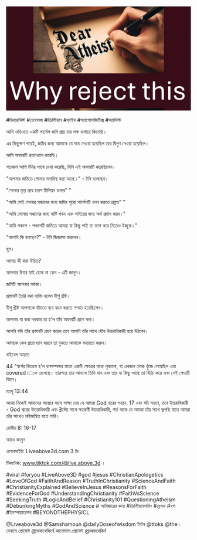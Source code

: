 ![Video cover image](../cover.jpg "cover photo")

#ডিয়ারথিস্ট #চেলেনজ #ক্রিস্টিয়ান #ফাইথ #অ্যাপোলজিটিক্স #অ্যাথিস্ট

আমি ওহিওতে একটি পার্সেল জমি প্রায় চার লক্ষ ডলারে কিনেছি।

এর কিছুক্ষণ পরেই, জমির জন্য আমাকে যে দাম দেওয়া হয়েছিল তার দ্বিগুণ দেওয়া হয়েছিল।

আমি অফারটি প্রত্যাখ্যান করেছি।

গতকাল আমি টনির সাথে দেখা করেছি, যিনি এই অফারটি করেছিলেন।

"আপনার জমিতে সোনার সমাধিস্থ করা আছে।" - টনি বলেছেন।

"সোনার মূল্য প্রায় চারশ মিলিয়ন ডলার” "

"আমি সেই সোনার সন্ধানের জন্য জমির পুরো পার্সেলটি খনন করতে প্রস্তুত” "

"আমি সোনার সন্ধানের জন্য মাটি খনন এবং সাইয়ের জন্য অর্থ প্রদান করব।"

"আমি পঞ্চাশ - পঞ্চাশটি জমিতে আমরা যা কিছু পাই তা ভাগ করে নিতেও ইচ্ছুক।"

"আপনি কি বলছেন?" - টনি জিজ্ঞাসা করলেন।

হুম।

আমার কী করা উচিত?

আপনার উত্তর যাই হোক না কেন - এটি জানুন।

জমিটি আপনার আত্মা।

প্রস্তাবটি তৈরি করা ব্যক্তি হলেন যীশু খ্রীষ্ট।

যীশু খ্রীষ্ট আপনাকে বাঁচাতে ব্যয় বহন করতে সম্মত হয়েছিলেন।

আপনার যা করা দরকার তা হ'ল তাঁর অফারটি গ্রহণ করা।

আপনি যদি তাঁর প্রস্তাবটি গ্রহণ করেন তবে আপনি তাঁর সাথে যৌথ উত্তরাধিকারী হয়ে উঠবেন।

আমাকে কেন প্রত্যাখ্যান করবে তা বুঝতে আমাকে সহায়তা করুন।

বাইবেল আয়াত

44 "স্বর্গের কিংডম হ'ল ধনসম্পদের মতো একটি ক্ষেত্রের মধ্যে লুকানো, যা একজন লোক খুঁজে পেয়েছিল এবং covered েকে রেখেছে। তারপরে তার আনন্দে তিনি যান এবং তার যা কিছু আছে তা বিক্রি করে এবং সেই ক্ষেত্রটি কিনে।

ম্যাথু 13:44

আত্মা নিজেই আমাদের আত্মার সাথে সাক্ষ্য দেয় যে আমরা God শ্বরের সন্তান, 17 এবং যদি সন্তান, তবে উত্তরাধিকারী - God শ্বরের উত্তরাধিকারী এবং খ্রীষ্টের সাথে সহকর্মী উত্তরাধিকারী, শর্ত থাকে যে আমরা তাঁর সাথে ভুগছি যাতে আমরা তাঁর সাথেও মহিমান্বিত হতে পারি।

রোমীয় 8: 16-17

আরও জানুন

ওয়েবসাইট: Liveabove3d.com 3 ডি

টিকটোক: www.tiktok.com/@live.above.3d । 

#viral #foryou #LiveAbove3D #god #jesus #ChristianApologetics #LoveOfGod #FaithAndReason #TruthInChristianity #ScienceAndFaith #ChristianityExplained #BelieveInJesus #ReasonsForFaith #EvidenceForGod #UnderstandingChristianity #FaithVsScience #SeekingTruth #LogicAndBelief #Christianity101 #QuestioningAtheism #DebunkingMyths #GodAndScience # আবিষ্কারের জন্য #ক্রিস্টিয়ানলভিং #ব্লেসড #হপ #ইনস্পায়ারেশন #BEYONDTHEPHYSICL

@Liveabove3d @Samshamoun @dailyDoseofwisdom ইন্টন @ttoks @the। বেনামে.প্রোফেট @অফথেকির্বে.আনোমাস.প্রোফেট @অফথেকির্ব